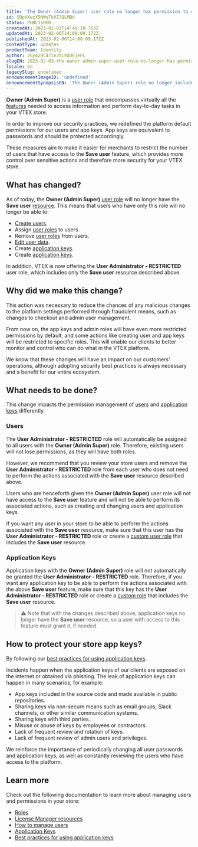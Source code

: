 ```yaml
---
title: 'The Owner (Admin Super) user role no longer has permission to create users'
id: 5OpVXwzX5NWqTkVZ7QLMBd
status: PUBLISHED
createdAt: 2023-02-03T14:49:10.763Z
updatedAt: 2023-02-06T14:08:09.172Z
publishedAt: 2023-02-06T14:08:09.172Z
contentType: updates
productTeam: Identity
author: 2Gy429C47ie3tL9XUEjeFL
slugEN: 2023-02-03-the-owner-admin-super-user-role-no-longer-has-permission-to-create-users
locale: en
legacySlug: undefined
announcementImageID: 'undefined'
announcementSynopsisEN: 'The Owner (Admin Super) role no longer includes the Save user resource, related to user management capabilities.'
---
```


**Owner (Admin Super)** is a [user role](/en/tutorial/roles--7HKK5Uau2H6wxE1rH5oRbc) that encompasses virtually all the [features](/en/tutorial/license-manager-resources--3q6ztrC8YynQf6rdc6euk3) needed to access information and perform day-to-day tasks in your VTEX store.

In order to improve our security practices, we redefined the platform default permissions for our users and app keys. App keys are equivalent to passwords and should be protected accordingly.

These measures aim to make it easier for merchants to restrict the number of users that have access to the **Save user** feature, which provides more control over sensitive actions and therefore more security for your VTEX store.

## What has changed?

 As of today, the **Owner (Admin Super)** [user role](/en/tutorial/roles--7HKK5Uau2H6wxE1rH5oRbc) will no longer have the **Save user** [resource](/en/tutorial/license-manager-resources--3q6ztrC8YynQf6rdc6euk3). This means that users who have only this role will no longer be able to:
- [Create users](/en/tutorial/managing-users--tutorials_512).
- Assign [user roles](/en/tutorial/roles--7HKK5Uau2H6wxE1rH5oRbc) to users.
- Remove [user roles](/en/tutorial/roles--7HKK5Uau2H6wxE1rH5oRbc) from users.
- [Edit user data](/en/tutorial/managing-users--tutorials_512#editando-usuarios).
- Create [application keys](/en/tutorial/application-keys--2iffYzlvvz4BDMr6WGUtet).
- Create [application keys](/en/tutorial/chaves-de-aplicacao--2iffYzlvvz4BDMr6WGUtet).

In addition, VTEX is now offering the **User Administrator - RESTRICTED** user role, which includes only the **Save user** resource described above.

## Why did we make this change?

This action was necessary to reduce the chances of any malicious changes to the platform settings performed through fraudulent means, such as changes to checkout and admin user management.

From now on, the app keys and admin roles will have even more restricted permissions by default, and some actions like creating user and app keys will be restricted to specific roles. This will enable our clients to better monitor and control who can do what in the VTEX platform.

We know that these changes will have an impact on our customers’ operations, although adopting security best practices is always necessary and a benefit for our entire ecosystem.

## What needs to be done?

This change impacts the permission management of [users](#users) and [application keys](#application-keys) differently.

### Users

The **User Administrator - RESTRICTED** role will automatically be assigned to all users with the **Owner (Admin Super)** role. Therefore, existing users will not lose permissions, as they will have both roles.

However, we recommend that you review your store users and remove the **User Administrator - RESTRICTED** role from each user who does not need to perform the actions associated with the **Save user** resource described above.

Users who are henceforth given the **Owner (Admin Super)** user role will not have access to the **Save user** feature and will not be able to perform its associated actions, such as creating and changing users and application keys.

If you want any user in your store to be able to perform the actions associated with the **Save user** resource, make sure that this user has the **User Administrator - RESTRICTED** role or create a [custom user role](/en/tutorial/roles--7HKK5Uau2H6wxE1rH5oRbc#tipos-de-perfis) that includes the **Save user** resource.

### Application Keys
Application keys with the **Owner (Admin Super)** role will not automatically be granted the **User Administrator - RESTRICTED** role.  Therefore, if you want any application key to be able to perform the actions associated with the above **Save user** feature, make sure that this key has the **User Administrator - RESTRICTED** role or create a [custom role](/en/tutorial/roles--7HKK5Uau2H6wxE1rH5oRbc#tipos-de-perfis) that includes the **Save user** resource.

> ⚠️ Note that with the changes described above, application keys no longer have the **Save user** resource, so a user with access to this feature must grant it, if needed.

## How to protect your store app keys?

By following our [best practices for using application keys](/en/tutorial/best-practices-application-keys--7b6nD1VMHa49aI5brlOvJm).

Incidents happen when the application keys of our clients are exposed on the internet or obtained via phishing. The leak of application keys can happen in many scenarios, for example:

- App keys included in the source code and made available in public repositories.
- Sharing keys via non-secure means such as email groups, Slack channels, or other similar communication systems.
- Sharing keys with third parties.
- Misuse or abuse of keys by employees or contractors.
- Lack of frequent review and rotation of keys.
- Lack of frequent review of admin users and privileges.

We reinforce the importance of periodically changing all user passwords and application keys, as well as constantly reviewing the users who have access to the platform.

## Learn more

Check out the following documentation to learn more about managing users and permissions in your store:
- [Roles](/en/tutorial/roles--7HKK5Uau2H6wxE1rH5oRbc)
- [License Manager resources](/en/tutorial/license-manager-resources--3q6ztrC8YynQf6rdc6euk3)
- [How to manage users](/en/tutorial/managing-users--tutorials_512)
- [Application Keys](/en/tutorial/application-keys--2iffYzlvvz4BDMr6WGUtet)
- [Best practices for using application keys](/en/tutorial/best-practices-application-keys--7b6nD1VMHa49aI5brlOvJm)

